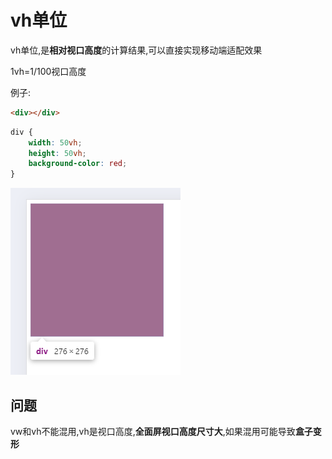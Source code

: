 # vh单位

vh单位,是**相对视口高度**的计算结果,可以直接实现移动端适配效果

1vh=1/100视口高度

例子:

```html
<div></div>
```

```css
div {
    width: 50vh;
    height: 50vh;
    background-color: red;
}
```

![dbe9eba3e15232a82715e60ae548140acc8a738d](Assets/dbe9eba3e15232a82715e60ae548140acc8a738d.png)

## 问题

vw和vh不能混用,vh是视口高度,**全面屏视口高度尺寸大**,如果混用可能导致**盒子变形**
